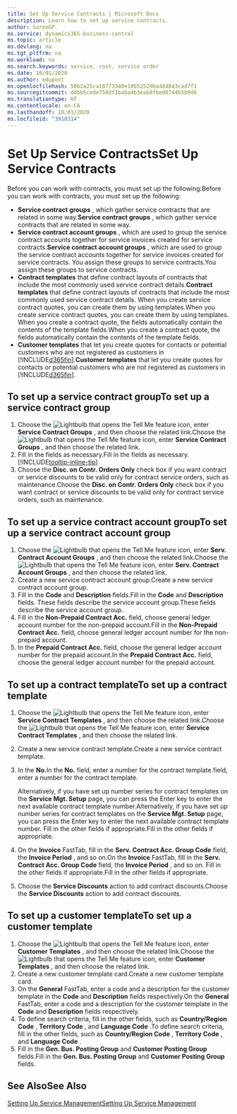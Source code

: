 ```yaml
---
title: Set Up Service Contracts | Microsoft Docs
description: Learn how to set up service contracts.
author: SorenGP
ms.service: dynamics365-business-central
ms.topic: article
ms.devlang: na
ms.tgt_pltfrm: na
ms.workload: na
ms.search.keywords: service, cost, service order
ms.date: 10/01/2020
ms.author: edupont
ms.openlocfilehash: 50b2a25ca18773340e10b52529ba484843cad7f1
ms.sourcegitcommit: ddbb5cede750df1baba4b3eab8fbed6744b5b9d6
ms.translationtype: HT
ms.contentlocale: en-CA
ms.lasthandoff: 10/01/2020
ms.locfileid: "3910314"
---
```

# <a name="set-up-service-contracts"></a><span data-ttu-id="60e9b-103">Set Up Service Contracts</span><span class="sxs-lookup"><span data-stu-id="60e9b-103">Set Up Service Contracts</span></span>
<span data-ttu-id="60e9b-104">Before you can work with contracts, you must set up the following:</span><span class="sxs-lookup"><span data-stu-id="60e9b-104">Before you can work with contracts, you must set up the following:</span></span> 

* <span data-ttu-id="60e9b-105">**Service contract groups** , which gather service contracts that are related in some way.</span><span class="sxs-lookup"><span data-stu-id="60e9b-105">**Service contract groups** , which gather service contracts that are related in some way.</span></span>
* <span data-ttu-id="60e9b-106">**Service contract account groups** , which are used to group the service contract accounts together for service invoices created for service contracts.</span><span class="sxs-lookup"><span data-stu-id="60e9b-106">**Service contract account groups** , which are used to group the service contract accounts together for service invoices created for service contracts.</span></span> <span data-ttu-id="60e9b-107">You assign these groups to service contracts.</span><span class="sxs-lookup"><span data-stu-id="60e9b-107">You assign these groups to service contracts.</span></span>  
* <span data-ttu-id="60e9b-108">**Contract templates** that define contract layouts of contracts that include the most commonly used service contract details.</span><span class="sxs-lookup"><span data-stu-id="60e9b-108">**Contract templates** that define contract layouts of contracts that include the most commonly used service contract details.</span></span> <span data-ttu-id="60e9b-109">When you create service contract quotes, you can create them by using templates.</span><span class="sxs-lookup"><span data-stu-id="60e9b-109">When you create service contract quotes, you can create them by using templates.</span></span> <span data-ttu-id="60e9b-110">When you create a contract quote, the fields automatically contain the contents of the template fields.</span><span class="sxs-lookup"><span data-stu-id="60e9b-110">When you create a contract quote, the fields automatically contain the contents of the template fields.</span></span>
* <span data-ttu-id="60e9b-111">**Customer templates** that let you create quotes for contacts or potential customers who are not registered as customers in [!INCLUDE[d365fin](includes/d365fin_md.md)].</span><span class="sxs-lookup"><span data-stu-id="60e9b-111">**Customer templates** that let you create quotes for contacts or potential customers who are not registered as customers in [!INCLUDE[d365fin](includes/d365fin_md.md)].</span></span>  

## <a name="to-set-up-a-service-contract-group"></a><span data-ttu-id="60e9b-112">To set up a service contract group</span><span class="sxs-lookup"><span data-stu-id="60e9b-112">To set up a service contract group</span></span>  
1. <span data-ttu-id="60e9b-113">Choose the ![Lightbulb that opens the Tell Me feature](media/ui-search/search_small.png "Tell me what you want to do") icon, enter **Service Contract Groups** , and then choose the related link.</span><span class="sxs-lookup"><span data-stu-id="60e9b-113">Choose the ![Lightbulb that opens the Tell Me feature](media/ui-search/search_small.png "Tell me what you want to do") icon, enter **Service Contract Groups** , and then choose the related link.</span></span>  
2. <span data-ttu-id="60e9b-114">Fill in the fields as necessary.</span><span class="sxs-lookup"><span data-stu-id="60e9b-114">Fill in the fields as necessary.</span></span> [!INCLUDE[tooltip-inline-tip](includes/tooltip-inline-tip_md.md)]
3. <span data-ttu-id="60e9b-115">Choose the **Disc. on Contr. Orders Only** check box if you want contract or service discounts to be valid only for contract service orders, such as maintenance.</span><span class="sxs-lookup"><span data-stu-id="60e9b-115">Choose the **Disc. on Contr. Orders Only** check box if you want contract or service discounts to be valid only for contract service orders, such as maintenance.</span></span>  

## <a name="to-set-up-a-service-contract-account-group"></a><span data-ttu-id="60e9b-116">To set up a service contract account group</span><span class="sxs-lookup"><span data-stu-id="60e9b-116">To set up a service contract account group</span></span>  
1. <span data-ttu-id="60e9b-117">Choose the ![Lightbulb that opens the Tell Me feature](media/ui-search/search_small.png "Tell me what you want to do") icon, enter **Serv. Contract Account Groups** , and then choose the related link.</span><span class="sxs-lookup"><span data-stu-id="60e9b-117">Choose the ![Lightbulb that opens the Tell Me feature](media/ui-search/search_small.png "Tell me what you want to do") icon, enter **Serv. Contract Account Groups** , and then choose the related link.</span></span>  
2. <span data-ttu-id="60e9b-118">Create a new service contract account group.</span><span class="sxs-lookup"><span data-stu-id="60e9b-118">Create a new service contract account group.</span></span>   
3. <span data-ttu-id="60e9b-119">Fill in the **Code** and **Description** fields.</span><span class="sxs-lookup"><span data-stu-id="60e9b-119">Fill in the **Code** and **Description** fields.</span></span> <span data-ttu-id="60e9b-120">These fields describe the service account group.</span><span class="sxs-lookup"><span data-stu-id="60e9b-120">These fields describe the service account group.</span></span>  
4. <span data-ttu-id="60e9b-121">Fill in the **Non-Prepaid Contract Acc.** field, choose general ledger account number for the non-prepaid account.</span><span class="sxs-lookup"><span data-stu-id="60e9b-121">Fill in the **Non-Prepaid Contract Acc.** field, choose general ledger account number for the non-prepaid account.</span></span>  
5. <span data-ttu-id="60e9b-122">In the **Prepaid Contract Acc.** field, choose the general ledger account number for the prepaid account.</span><span class="sxs-lookup"><span data-stu-id="60e9b-122">In the **Prepaid Contract Acc.** field, choose the general ledger account number for the prepaid account.</span></span>  

## <a name="to-set-up-a-contract-template"></a><span data-ttu-id="60e9b-123">To set up a contract template</span><span class="sxs-lookup"><span data-stu-id="60e9b-123">To set up a contract template</span></span>  
1. <span data-ttu-id="60e9b-124">Choose the ![Lightbulb that opens the Tell Me feature](media/ui-search/search_small.png "Tell me what you want to do") icon, enter **Service Contract Templates** , and then choose the related link.</span><span class="sxs-lookup"><span data-stu-id="60e9b-124">Choose the ![Lightbulb that opens the Tell Me feature](media/ui-search/search_small.png "Tell me what you want to do") icon, enter **Service Contract Templates** , and then choose the related link.</span></span>  
2. <span data-ttu-id="60e9b-125">Create a new service contract template.</span><span class="sxs-lookup"><span data-stu-id="60e9b-125">Create a new service contract template.</span></span>  
3. <span data-ttu-id="60e9b-126">In the **No.**</span><span class="sxs-lookup"><span data-stu-id="60e9b-126">In the **No.**</span></span> <span data-ttu-id="60e9b-127">field, enter a number for the contract template.</span><span class="sxs-lookup"><span data-stu-id="60e9b-127">field, enter a number for the contract template.</span></span>  
  
     <span data-ttu-id="60e9b-128">Alternatively, if you have set up number series for contract templates on the **Service Mgt. Setup** page, you can press the Enter key to enter the next available contract template number.</span><span class="sxs-lookup"><span data-stu-id="60e9b-128">Alternatively, if you have set up number series for contract templates on the **Service Mgt. Setup** page, you can press the Enter key to enter the next available contract template number.</span></span> <span data-ttu-id="60e9b-129">Fill in the other fields if appropriate.</span><span class="sxs-lookup"><span data-stu-id="60e9b-129">Fill in the other fields if appropriate.</span></span>  
  
4. <span data-ttu-id="60e9b-130">On the **Invoice** FastTab, fill in the **Serv. Contract Acc. Group Code** field, the **Invoice Period** , and so on.</span><span class="sxs-lookup"><span data-stu-id="60e9b-130">On the **Invoice** FastTab, fill in the **Serv. Contract Acc. Group Code** field, the **Invoice Period** , and so on.</span></span> <span data-ttu-id="60e9b-131">Fill in the other fields if appropriate.</span><span class="sxs-lookup"><span data-stu-id="60e9b-131">Fill in the other fields if appropriate.</span></span>  
5. <span data-ttu-id="60e9b-132">Choose the **Service Discounts** action to add contract discounts.</span><span class="sxs-lookup"><span data-stu-id="60e9b-132">Choose the **Service Discounts** action to add contract discounts.</span></span>  

## <a name="to-set-up-a-customer-template"></a><span data-ttu-id="60e9b-133">To set up a customer template</span><span class="sxs-lookup"><span data-stu-id="60e9b-133">To set up a customer template</span></span>  
1. <span data-ttu-id="60e9b-134">Choose the ![Lightbulb that opens the Tell Me feature](media/ui-search/search_small.png "Tell me what you want to do") icon, enter **Customer Templates** , and then choose the related link.</span><span class="sxs-lookup"><span data-stu-id="60e9b-134">Choose the ![Lightbulb that opens the Tell Me feature](media/ui-search/search_small.png "Tell me what you want to do") icon, enter **Customer Templates** , and then choose the related link.</span></span>  
2. <span data-ttu-id="60e9b-135">Create a new customer template card.</span><span class="sxs-lookup"><span data-stu-id="60e9b-135">Create a new customer template card.</span></span>  
3. <span data-ttu-id="60e9b-136">On the **General** FastTab, enter a code and a description for the customer template in the **Code** and **Description** fields respectively.</span><span class="sxs-lookup"><span data-stu-id="60e9b-136">On the **General** FastTab, enter a code and a description for the customer template in the **Code** and **Description** fields respectively.</span></span> 
4. <span data-ttu-id="60e9b-137">To define search criteria, fill in the other fields, such as **Country/Region Code** , **Territory Code** , and **Language Code** .</span><span class="sxs-lookup"><span data-stu-id="60e9b-137">To define search criteria, fill in the other fields, such as **Country/Region Code** , **Territory Code** , and **Language Code** .</span></span>  
5. <span data-ttu-id="60e9b-138">Fill in the **Gen. Bus. Posting Group** and **Customer Posting Group** fields.</span><span class="sxs-lookup"><span data-stu-id="60e9b-138">Fill in the **Gen. Bus. Posting Group** and **Customer Posting Group** fields.</span></span>  

## <a name="see-also"></a><span data-ttu-id="60e9b-139">See Also</span><span class="sxs-lookup"><span data-stu-id="60e9b-139">See Also</span></span>
[<span data-ttu-id="60e9b-140">Setting Up Service Management</span><span class="sxs-lookup"><span data-stu-id="60e9b-140">Setting Up Service Management</span></span>](service-setup-service.md)